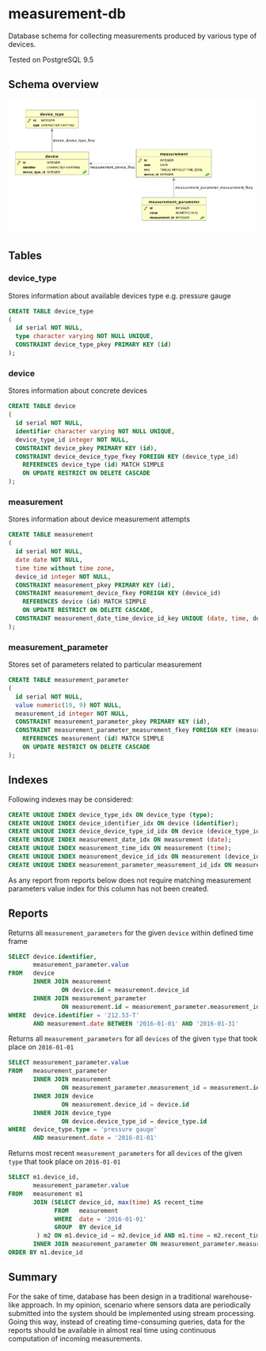 # measurement-db

Database schema for collecting measurements produced by various type of devices.

Tested on PostgreSQL 9.5

## Schema overview

![schema-overview](/schema-overview.png)

## Tables

### device_type

Stores information about available devices type e.g. pressure gauge

```sql
CREATE TABLE device_type
(
  id serial NOT NULL,
  type character varying NOT NULL UNIQUE,
  CONSTRAINT device_type_pkey PRIMARY KEY (id)
);
```

### device
Stores information about concrete devices

```sql
CREATE TABLE device
(
  id serial NOT NULL,
  identifier character varying NOT NULL UNIQUE,
  device_type_id integer NOT NULL,
  CONSTRAINT device_pkey PRIMARY KEY (id),
  CONSTRAINT device_device_type_fkey FOREIGN KEY (device_type_id)
    REFERENCES device_type (id) MATCH SIMPLE
    ON UPDATE RESTRICT ON DELETE CASCADE
);
```

### measurement

Stores information about device measurement attempts

```sql
CREATE TABLE measurement
(
  id serial NOT NULL,
  date date NOT NULL,
  time time without time zone,
  device_id integer NOT NULL,
  CONSTRAINT measurement_pkey PRIMARY KEY (id),
  CONSTRAINT measurement_device_fkey FOREIGN KEY (device_id)
    REFERENCES device (id) MATCH SIMPLE
    ON UPDATE RESTRICT ON DELETE CASCADE,
  CONSTRAINT measurement_date_time_device_id_key UNIQUE (date, time, device_id)
);
```

### measurement_parameter

Stores set of parameters related to particular measurement

```sql
CREATE TABLE measurement_parameter
(
  id serial NOT NULL,
  value numeric(19, 9) NOT NULL,
  measurement_id integer NOT NULL,
  CONSTRAINT measurement_parameter_pkey PRIMARY KEY (id),
  CONSTRAINT measurement_parameter_measurement_fkey FOREIGN KEY (measurement_id)
    REFERENCES measurement (id) MATCH SIMPLE
    ON UPDATE RESTRICT ON DELETE CASCADE
);
```

## Indexes

Following indexes may be considered:

```sql
CREATE UNIQUE INDEX device_type_idx ON device_type (type);
CREATE UNIQUE INDEX device_identifier_idx ON device (identifier);
CREATE UNIQUE INDEX device_device_type_id_idx ON device (device_type_id);
CREATE UNIQUE INDEX measurement_date_idx ON measurement (date);
CREATE UNIQUE INDEX measurement_time_idx ON measurement (time);
CREATE UNIQUE INDEX measurement_device_id_idx ON measurement (device_id);
CREATE UNIQUE INDEX measurement_parameter_measurement_id_idx ON measurement_parameter (measurement_id);
```
As any report from reports below does not require matching measurement parameters value index for this column has not been created.

## Reports

Returns all `measurement_parameters` for the given `device` within defined time frame

```sql
SELECT device.identifier,
       measurement_parameter.value
FROM   device
       INNER JOIN measurement
               ON device.id = measurement.device_id
       INNER JOIN measurement_parameter
               ON measurement.id = measurement_parameter.measurement_id
WHERE  device.identifier = '212.53-T'
       AND measurement.date BETWEEN '2016-01-01' AND '2016-01-31'
```

Returns all `measurement_parameters` for all `devices` of the given `type` that took place on `2016-01-01`

```sql
SELECT measurement_parameter.value
FROM   measurement_parameter
       INNER JOIN measurement
               ON measurement_parameter.measurement_id = measurement.id
       INNER JOIN device
               ON measurement.device_id = device.id
       INNER JOIN device_type
               ON device.device_type_id = device_type.id
WHERE  device_type.type = 'pressure gauge'
       AND measurement.date = '2016-01-01'
```

Returns most recent `measurement_parameters` for all `devices` of the given `type` that took place on `2016-01-01`

```sql
SELECT m1.device_id,
       measurement_parameter.value
FROM   measurement m1
       JOIN (SELECT device_id, max(time) AS recent_time
             FROM   measurement
             WHERE  date = '2016-01-01'
             GROUP  BY device_id
        ) m2 ON m1.device_id = m2.device_id AND m1.time = m2.recent_time
       INNER JOIN measurement_parameter ON measurement_parameter.measurement_id = m1.id
ORDER BY m1.device_id
```

## Summary

For the sake of time, database has been design in a traditional warehouse-like approach. In my opinion, scenario where sensors data are periodically submitted into the system should be implemented using stream processing. Going this way, instead of creating time-consuming queries, data for the reports should be available in almost real time using continuous computation of incoming measurements.
